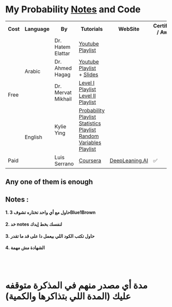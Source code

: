 # My Probability [Notes](https://github.com/mazen-alasas/ML-Journey/blob/main/3.%20Math/3.%20Probability/Probability%20-%20mazen.pdf) and **Code**


<table style="width:100%">
    <tr>
        <th> Cost                  </th>
        <th> Language              </th>
        <th> By                    </th>
        <th> Tutorials             </th>
        <th> WebSite               </th>
        <th> Certificates / Awards </th>
    </tr>
    <tr>
        <td rowspan = "4"> Free    </td>
        <td rowspan = "3"> Arabic  </td>
        <td> Dr. Hatem Elattar     </td>
        <td> <a href = "https://youtube.com/playlist?list=PLJM7jJIw2GC2Ihr__bRSeMxzsiFMZEsx7&si=hQg1e97_zeqWDvcL"> Youtube Playlist </a> </td>
        <td> </td>
        <td> </td>
    </tr>
    <tr>
        <td> Dr. Ahmed Hagag </td>
        <td> <a href = "https://youtube.com/playlist?list=PLxIvc-MGOs6gW9SgkmoxE5w9vQkID1_r-&si=rRI-TxSBVVpjZfVt"> Youtube Playlist </a> <br>
           + <a href = "https://drive.google.com/drive/folders/14Yv6_UWRV4nefdq-B3TK706dfYnAwzGK"> Slides </a>  </td>
        <td> </td>
        <td> </td>
    </tr>
    <tr>
        <td> Dr. Mervat Mikhail    </td>
        <td> <a href = "https://www.youtube.com/playlist?list=PL7snZ0LSsq3g9NUio7xFDtC9IVIj649GV"> Level I Playlist </a> <br>
        <a href = "https://www.youtube.com/playlist?list=PL7snZ0LSsq3g6KzD6pdqwU3_Do8WPY4M8"> Level II Playlist </a> </td>
        <td> </td>
        <td> </td>
    </tr>
    <tr>
        <td rowspan = "2"> English </td>
        <td> Kylie Ying </td>
        <td> <a href = "https://youtu.be/oyyFpAwyt6w?si=T1SRoPgDxBq1fZUg"> Probability Playlist </a> <br>
             <a href = "https://youtu.be/M2S_9lyRMvo?si=-Grky-EVArBD5VrF"> Statistics Playlist </a> <br>
             <a href = "https://youtu.be/BsV5k-80MJQ?si=ZZSr08_DYo3Q2sBY"> Random Variables Playlist </a> </td>
        <td> </td>
        <td> </td>
    </tr>
    <tr>
        <td> Paid </td>
        <td> Luis Serrano </td>
        <td> <a href = "https://www.coursera.org/learn/machine-learning-probability-and-statistics?specialization=mathematics-for-machine-learning-and-data-science"> Coursera </a> </td>
        <td> <a href = "https://www.deeplearning.ai/courses/mathematics-for-machine-learning-and-data-science-specialization/"> DeepLeaning.AI </a> </td>
        <td> ✅ </td>
    </tr>
</table>

## Any one of them is enough
## Notes :
#### 1. حاول مع أي واحد تختاره تشوف **3Blue1Brown**
#### 2. خد notes لنفسك بخط إيدك
#### 3. حاول تكتب الكود اللي بيعمل دا على قد ما تقدر
#### 4. الشهادة مش مهمة

<br>
<br>

# مدة أي مصدر منهم في المذكرة متوقفه عليك (المدة اللي بتذاكرها والكمية) 
